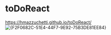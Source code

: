 # toDoReact
https://hmazzuchetti.github.io/toDoReact/
![{F2F0682C-51E4-44F7-9E92-75B3DE81EE84}](https://github.com/user-attachments/assets/1dc06fcb-0fdf-40e9-b44a-b10abc512f72)

